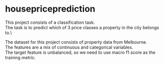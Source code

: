 # housepriceprediction

This project consists of a classification task.\
The task is to predict which of 3 price classes a property in the city belongs to.\

The dataset for this project consists of property data from Melbourne.\
The features are a mix of continuous and categorical variables.\
The target feature is unbalanced, so we need to use macro f1 score as the training metric.  
